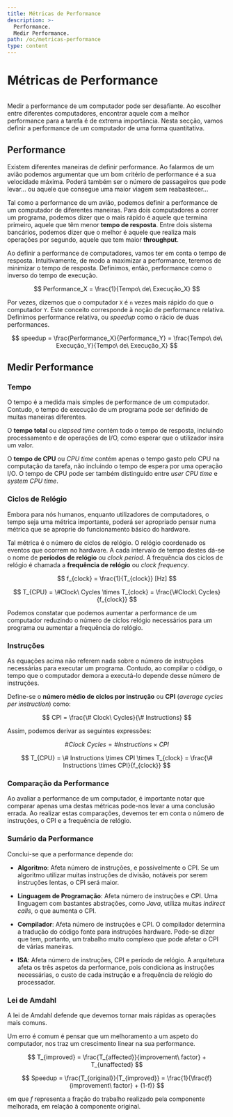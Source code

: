 ```yaml
---
title: Métricas de Performance
description: >-
  Performance.
  Medir Performance.
path: /oc/metricas-performance
type: content
---
```


# Métricas de Performance

```toc

```

Medir a performance de um computador pode ser desafiante. Ao escolher entre
diferentes computadores, encontrar aquele com a melhor performance para a
tarefa é de extrema importância. Nesta secção, vamos definir a performance de
um computador de uma forma quantitativa.

## Performance

Existem diferentes maneiras de definir performance. Ao falarmos de um avião
podemos argumentar que um bom critério de performance é a sua velocidade
máxima. Poderá também ser o número de passageiros que pode levar... ou aquele
que consegue uma maior viagem sem reabastecer...

Tal como a performance de um avião, podemos definir a performance de um
computador de diferentes maneiras. Para dois computadores a correr um programa,
podemos dizer que o mais rápido é aquele que termina primeiro, aquele que têm
menor **tempo de resposta**. Entre dois sistema bancários, podemos dizer que o
melhor é aquele que realiza mais operações por segundo, aquele que tem maior
**throughput**.

Ao definir a performance de computadores, vamos ter em conta o tempo de
resposta. Intuitivamente, de modo a maximizar a performance, teremos de
minimizar o tempo de resposta. Definimos, então, performance como o inverso do
tempo de execução.

$$
Performance_X = \frac{1}{Tempo\ de\ Execução_X}
$$

Por vezes, dizemos que o computador `X` é `n` vezes mais rápido do que o
computador `Y`. Este conceito corresponde à noção de performance relativa.
Definimos performance relativa, ou _speedup_ como o rácio de duas performances.

$$
speedup = \frac{Performance_X}{Performance_Y} = \frac{Tempo\ de\ Execução_Y}{Tempo\ de\ Execução_X}
$$

## Medir Performance

### Tempo

O tempo é a medida mais simples de performance de um computador. Contudo, o
tempo de execução de um programa pode ser definido de muitas maneiras
diferentes.

O **tempo total** ou _elapsed time_ contém todo o tempo de resposta, incluindo
processamento e de operações de I/O, como esperar que o utilizador insira um
valor.

O **tempo de CPU** ou _CPU time_ contém apenas o tempo gasto pelo CPU na
computação da tarefa, não incluindo o tempo de espera por uma operação I/O. O
tempo de CPU pode ser também distinguido entre _user CPU time_ e _system CPU
time_.

### Ciclos de Relógio

Embora para nós humanos, enquanto utilizadores de computadores, o tempo seja
uma métrica importante, poderá ser apropriado pensar numa métrica que se
aproprie do funcionamento básico do hardware.

Tal métrica é o número de ciclos de relógio. O relógio coordenado os eventos
que ocorrem no hardware. A cada intervalo de tempo destes dá-se o nome de
**períodos de relógio** ou _clock period_. A frequência dos ciclos de relógio é
chamada a **frequência de relógio** ou _clock frequency_.

$$
f_{clock} = \frac{1}{T_{clock}} [Hz]
$$

$$
T_{CPU} = \#Clock\ Cycles \times T_{clock} = \frac{\#Clock\ Cycles}{f_{clock}}
$$

Podemos constatar que podemos aumentar a performance de um computador reduzindo
o número de ciclos relógio necessários para um programa ou aumentar a
frequência do relógio.

### Instruções

As equações acima não referem nada sobre o número de instruções necessárias
para executar um programa. Contudo, ao compilar o código, o tempo que o
computador demora a executá-lo depende desse número de instruções.

Define-se o **número médio de ciclos por instrução** ou **CPI** (_average
cycles per instruction_) como:

$$
CPI = \frac{\# Clock\ Cycles}{\# Instructions}
$$

Assim, podemos derivar as seguintes expressões:

$$
\#Clock\ Cycles = \# Instructions \times CPI
$$

$$
T_{CPU} = \# Instructions \times CPI \times T_{clock} = \frac{\# Instructions \times CPI}{f_{clock}}
$$

### Comparação da Performance

Ao avaliar a performance de um computador, é importante notar que comparar
apenas uma destas métricas pode-nos levar a uma conclusão errada. Ao realizar
estas comparações, devemos ter em conta o número de instruções, o CPI e a
frequência de relógio.

### Sumário da Performance

Conclui-se que a performance depende do:

- **Algoritmo**: Afeta número de instruções, e possivelmente o CPI. Se um
  algoritmo utilizar muitas instruções de divisão, notáveis por serem
  instruções lentas, o CPI será maior.

- **Linguagem de Programação**: Afeta número de instruções e CPI. Uma linguagem
  com bastantes abstrações, como _Java_, utiliza muitas _indirect calls_, o que
  aumenta o CPI.

- **Compilador**: Afeta número de instruções e CPI. O compilador determina a
  tradução do código fonte para instruções hardware. Pode-se dizer que tem,
  portanto, um trabalho muito complexo que pode afetar o CPI de várias
  maneiras.

- **ISA**: Afeta número de instruções, CPI e período de relógio. A arquitetura
  afeta os três aspetos da performance, pois condiciona as instruções
  necessárias, o custo de cada instrução e a frequência de relógio do
  processador.

### Lei de Amdahl

A lei de Amdahl defende que devemos tornar mais rápidas as operações mais
comuns.

Um erro é comum é pensar que um melhoramento a um aspeto do computador, nos
traz um crescimento linear na sua performance.

$$
T_{improved} = \frac{T_{affected}}{improvement\ factor} + T_{unaffected}
$$

$$
Speedup = \frac{T_{original}}{T_{improved}} = \frac{1}{\frac{f}{improvement\ factor} + (1-f)}
$$

em que $f$ representa a fração do trabalho realizado pela componente melhorada, em relação à componente original.
